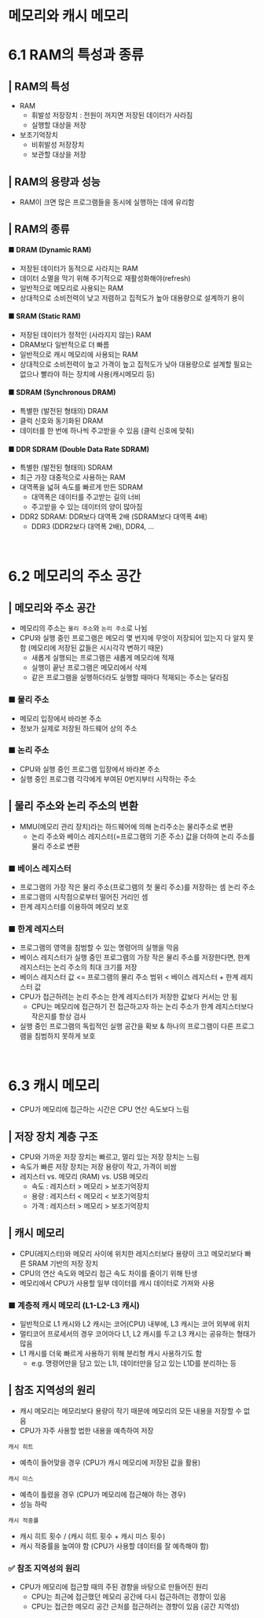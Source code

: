 # 메모리와 캐시 메모리

# 6.1 RAM의 특성과 종류

## | RAM의 특성
- RAM
  - 휘발성 저장장치 : 전원이 꺼지면 저장된 데이터가 사라짐
  - 실행할 대상을 저장
- 보조기억장치
  - 비휘발성 저장장치
  - 보관할 대상을 저장

## | RAM의 용량과 성능
- RAM이 크면 많은 프로그램들을 동시에 실행하는 데에 유리함

## | RAM의 종류

#### ■ DRAM (Dynamic RAM)
- 저장된 데이터가 동적으로 사라지는 RAM
- 데이터 소멸을 막기 위해 주기적으로 재활성화해야(refresh)
- 일반적으로 메모리로 사용되는 RAM
- 상대적으로 소비전력이 낮고 저렴하고 집적도가 높아 대용량으로 설계하기 용이

#### ■ SRAM (Static RAM)
- 저장된 데이터가 정적인 (사라지지 않는) RAM
- DRAM보다 일반적으로 더 빠름
- 일반적으로 캐시 메모리에 사용되는 RAM
- 상대적으로 소비전력이 높고 가격이 높고 집적도가 낮아 대용량으로 설계할 필요는 없으나 빨라야 하는 장치에 사용(캐시메모리 등)

#### ■ SDRAM (Synchronous DRAM)
- 특별한 (발전된 형태의) DRAM
- 클럭 신호와 동기화된 DRAM
- 데이터를 한 번에 하나씩 주고받을 수 있음 (클럭 신호에 맞춰)

#### ■ DDR SDRAM (Double Data Rate SDRAM)
- 특별한 (발전된 형태의) SDRAM
- 최근 가장 대중적으로 사용하는 RAM
- 대역폭을 넓혀 속도를 빠르게 만든 SDRAM
  - 대역폭은 데이터를 주고받는 길의 너비
  - 주고받을 수 있는 데이터의 양이 많아짐
- DDR2 SDRAM: DDR보다 대역폭 2배 (SDRAM보다 대역폭 4배)
  - DDR3 (DDR2보다 대역폭 2배), DDR4, ...

<br>

# 6.2 메모리의 주소 공간

## | 메모리와 주소 공간
- 메모리의 주소는 `물리 주소`와 `논리 주소`로 나뉨
- CPU와 실행 중인 프로그램은 메모리 몇 번지에 무엇이 저장되어 있는지 다 알지 못함 (메모리에 저장된 값들은 시시각각 변하기 때문)
  - 새롭게 실행되는 프로그램은 새롭게 메모리에 적재
  - 실행이 끝난 프로그램은 메모리에서 삭제
  - 같은 프로그램을 실행하더라도 실행할 때마다 적재되는 주소는 달라짐

### ■ 물리 주소
- 메모리 입장에서 바라본 주소
- 정보가 실제로 저장된 하드웨어 상의 주소


### ■ 논리 주소
- CPU와 실행 중인 프로그램 입장에서 바라본 주소
- 실행 중인 프로그램 각각에게 부여된 0번지부터 시작하는 주소


## | 물리 주소와 논리 주소의 변환
- MMU(메모리 관리 장치)라는 하드웨어에 의해 논리주소는 물리주소로 변환
  - 논리 주소와 베이스 레지스터(=프로그램의 기준 주소) 값을 더하여 논리 주소를 물리 주소로 변환

### ■ 베이스 레지스터
- 프로그램의 가장 작은 물리 주소(프로그램의 첫 물리 주소)를 저장하는 셈
논리 주소
- 프로그램의 시작점으로부터 떨어진 거리인 셈
- 한계 레지스터를 이용하여 메모리 보호

### ■ 한계 레지스터
- 프로그램의 영역을 침범할 수 있는 명령어의 실행을 막음
- 베이스 레지스터가 실행 중인 프로그램의 가장 작은 물리 주소를 저장한다면, 한계 레지스터는 논리 주소의 최대 크기를 저장
- 베이스 레지스터 값 <= 프로그램의 물리 주소 범위 < 베이스 레지스터 + 한계 레지스터 값
- CPU가 접근하려는 논리 주소는 한계 레지스터가 저장한 값보다 커서는 안 됨
  - CPU는 메모리에 접근하기 전 접근하고자 하는 논리 주소가 한계 레지스터보다 작은지를 항상 검사
- 실행 중인 프로그램의 독립적인 실행 공간을 확보 & 하나의 프로그램이 다른 프로그램을 침범하지 못하게 보호

<br>

# 6.3 캐시 메모리
- CPU가 메모리에 접근하는 시간은 CPU 연산 속도보다 느림

## | 저장 장치 계층 구조
- CPU와 가까운 저장 장치는 빠르고, 멀리 있는 저장 장치는 느림
- 속도가 빠른 저장 장치는 저장 용량이 작고, 가격이 비쌈
- 레지스터 vs. 메모리 (RAM) vs. USB 메모리
  - 속도 : 레지스터 > 메모리 > 보조기억장치
  - 용량 : 레지스터 < 메모리 < 보조기억장치
  - 가격 : 레지스터 > 메모리 > 보조기억장치

## | 캐시 메모리
- CPU(레지스터)와 메모리 사이에 위치한 레지스터보다 용량이 크고 메모리보다 빠른 SRAM 기반의 저장 장치
- CPU의 연산 속도와 메모리 접근 속도 차이를 줄이기 위해 탄생
- 메모리에서 CPU가 사용할 일부 데이터를 캐시 데이터로 가져와 사용


### ■ 계층적 캐시 메모리 (L1-L2-L3 캐시)
- 일반적으로 L1 캐시와 L2 캐시는 코어(CPU) 내부에, L3 캐시는 코어 외부에 위치
- 멀티코어 프로세서의 경우 코어마다 L1, L2 캐시를 두고 L3 캐시는 공유하는 형태가 많음
- L1 캐시를 더욱 빠르게 사용하기 위해 분리형 캐시 사용하기도 함
  - e.g. 명령어만을 담고 있는 L1I, 데이터만을 담고 있는 L1D를 분리하는 등

## | 참조 지역성의 원리
- 캐시 메모리는 메모리보다 용량이 작기 때문에 메모리의 모든 내용을 저장할 수 없음
- CPU가 자주 사용할 법한 내용을 예측하여 저장

`캐시 히트`
  - 예측이 들어맞을 경우 (CPU가 캐시 메모리에 저장된 값을 활용)

`캐시 미스`
  - 예측이 틀렸을 경우 (CPU가 메모리에 접근해야 하는 경우)
  - 성능 하락

`캐시 적중률`
  - 캐시 히트 횟수 / (캐시 히트 횟수 + 캐시 미스 횟수)
  - 캐시 적중률을 높여야 함 (CPU가 사용할 데이터를 잘 예측해야 함)

### ✅ 참조 지역성의 원리
- CPU가 메모리에 접근할 때의 주된 경향을 바탕으로 만들어진 원리
  - CPU는 최근에 접근했던 메모리 공간에 다시 접근하려는 경향이 있음
  - CPU는 접근한 메모리 공간 근처를 접근하려는 경향이 있음 (공간 지역성)
